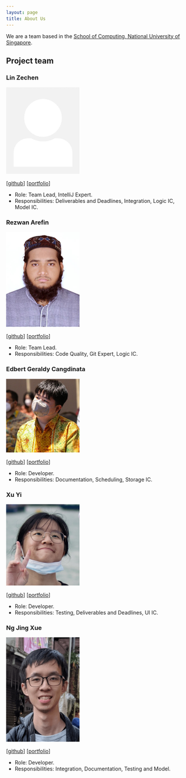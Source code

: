 ```yaml
---
layout: page
title: About Us
---
```


We are a team based in the [School of Computing, National University of Singapore](http://www.comp.nus.edu.sg).

## Project team

### Lin Zechen

<img src="images/bubbl3t.png" width="200px">

[[github](https://github.com/Bubbl3T)]
[[portfolio](team/bubbl3t.md)]

* Role: Team Lead, IntelliJ Expert.
* Responsibilities: Deliverables and Deadlines, Integration, Logic IC, Model IC.

### Rezwan Arefin

<img src="images/rezwanarefin01.png" width="200px">

[[github](http://github.com/RezwanArefin01)]
[[portfolio](team/rezwanarefin01.md)]

* Role: Team Lead. 
* Responsibilities: Code Quality, Git Expert, Logic IC. 

### Edbert Geraldy Cangdinata

<img src="images/berted.png" width="200px">

[[github](http://github.com/berted)]
[[portfolio](team/berted.md)]

* Role: Developer. 
* Responsibilities: Documentation, Scheduling, Storage IC.

### Xu Yi

<img src="images/optionalemon.png" width="200px">

[[github](http://github.com/optionalemon)]
[[portfolio](team/optionalemon.md)]

* Role: Developer.
* Responsibilities: Testing, Deliverables and Deadlines, UI IC.

### Ng Jing Xue

<img src="images/njxue.png" width="200px">

[[github](http://github.com/njxue)]
[[portfolio](team/njxue.md)]

* Role: Developer. 
* Responsibilities: Integration, Documentation, Testing and Model.
